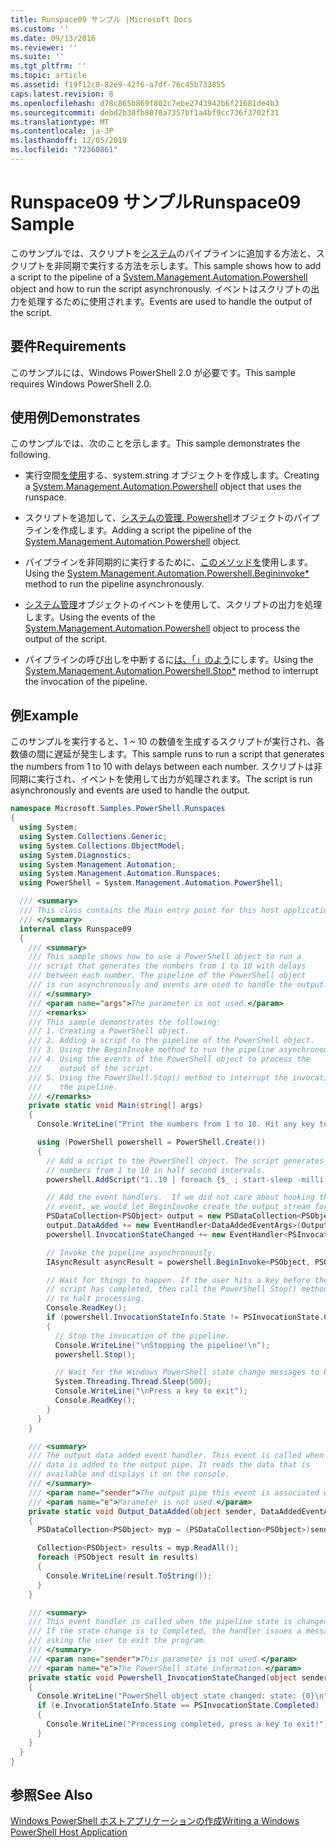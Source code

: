 ```yaml
---
title: Runspace09 サンプル |Microsoft Docs
ms.custom: ''
ms.date: 09/13/2016
ms.reviewer: ''
ms.suite: ''
ms.tgt_pltfrm: ''
ms.topic: article
ms.assetid: f19f12c0-82e9-42f6-a7df-76c45b733855
caps.latest.revision: 8
ms.openlocfilehash: d78c865b869f802c7ebe2743942b6f21681de4b3
ms.sourcegitcommit: debd2b38fb8070a7357bf1a4bf9cc736f3702f31
ms.translationtype: MT
ms.contentlocale: ja-JP
ms.lasthandoff: 12/05/2019
ms.locfileid: "72360861"
---
```

# <a name="runspace09-sample"></a><span data-ttu-id="ddd9b-102">Runspace09 サンプル</span><span class="sxs-lookup"><span data-stu-id="ddd9b-102">Runspace09 Sample</span></span>

<span data-ttu-id="ddd9b-103">このサンプルでは、スクリプトを[システム](/dotnet/api/system.management.automation.powershell)のパイプラインに追加する方法と、スクリプトを非同期で実行する方法を示します。</span><span class="sxs-lookup"><span data-stu-id="ddd9b-103">This sample shows how to add a script to the pipeline of a [System.Management.Automation.Powershell](/dotnet/api/system.management.automation.powershell) object and how to run the script asynchronously.</span></span> <span data-ttu-id="ddd9b-104">イベントはスクリプトの出力を処理するために使用されます。</span><span class="sxs-lookup"><span data-stu-id="ddd9b-104">Events are used to handle the output of the script.</span></span>

## <a name="requirements"></a><span data-ttu-id="ddd9b-105">要件</span><span class="sxs-lookup"><span data-stu-id="ddd9b-105">Requirements</span></span>

<span data-ttu-id="ddd9b-106">このサンプルには、Windows PowerShell 2.0 が必要です。</span><span class="sxs-lookup"><span data-stu-id="ddd9b-106">This sample requires Windows PowerShell 2.0.</span></span>

## <a name="demonstrates"></a><span data-ttu-id="ddd9b-107">使用例</span><span class="sxs-lookup"><span data-stu-id="ddd9b-107">Demonstrates</span></span>

<span data-ttu-id="ddd9b-108">このサンプルでは、次のことを示します。</span><span class="sxs-lookup"><span data-stu-id="ddd9b-108">This sample demonstrates the following.</span></span>

- <span data-ttu-id="ddd9b-109">実行空間[を使用](/dotnet/api/system.management.automation.powershell)する、system.string オブジェクトを作成します。</span><span class="sxs-lookup"><span data-stu-id="ddd9b-109">Creating a [System.Management.Automation.Powershell](/dotnet/api/system.management.automation.powershell) object that uses the runspace.</span></span>

- <span data-ttu-id="ddd9b-110">スクリプトを追加して、[システムの管理. Powershell](/dotnet/api/system.management.automation.powershell)オブジェクトのパイプラインを作成します。</span><span class="sxs-lookup"><span data-stu-id="ddd9b-110">Adding a script the pipeline of the [System.Management.Automation.Powershell](/dotnet/api/system.management.automation.powershell) object.</span></span>

- <span data-ttu-id="ddd9b-111">パイプラインを非同期的に実行するために、[このメソッドを](/dotnet/api/System.Management.Automation.PowerShell.BeginInvoke)使用します。</span><span class="sxs-lookup"><span data-stu-id="ddd9b-111">Using the [System.Management.Automation.Powershell.Begininvoke\*](/dotnet/api/System.Management.Automation.PowerShell.BeginInvoke) method to run the pipeline asynchronously.</span></span>

- <span data-ttu-id="ddd9b-112">[システム管理](/dotnet/api/system.management.automation.powershell)オブジェクトのイベントを使用して、スクリプトの出力を処理します。</span><span class="sxs-lookup"><span data-stu-id="ddd9b-112">Using the events of the [System.Management.Automation.Powershell](/dotnet/api/system.management.automation.powershell) object to process the output of the script.</span></span>

- <span data-ttu-id="ddd9b-113">パイプラインの呼び出しを中断するに[は、「」のよう](/dotnet/api/System.Management.Automation.PowerShell.Stop)にします。</span><span class="sxs-lookup"><span data-stu-id="ddd9b-113">Using the [System.Management.Automation.Powershell.Stop\*](/dotnet/api/System.Management.Automation.PowerShell.Stop) method to interrupt the invocation of the pipeline.</span></span>

## <a name="example"></a><span data-ttu-id="ddd9b-114">例</span><span class="sxs-lookup"><span data-stu-id="ddd9b-114">Example</span></span>

<span data-ttu-id="ddd9b-115">このサンプルを実行すると、1 ~ 10 の数値を生成するスクリプトが実行され、各数値の間に遅延が発生します。</span><span class="sxs-lookup"><span data-stu-id="ddd9b-115">This sample runs to run a script that generates the numbers from 1 to 10 with delays between each number.</span></span> <span data-ttu-id="ddd9b-116">スクリプトは非同期に実行され、イベントを使用して出力が処理されます。</span><span class="sxs-lookup"><span data-stu-id="ddd9b-116">The script is run asynchronously and events are used to handle the output.</span></span>

```csharp
namespace Microsoft.Samples.PowerShell.Runspaces
{
  using System;
  using System.Collections.Generic;
  using System.Collections.ObjectModel;
  using System.Diagnostics;
  using System.Management.Automation;
  using System.Management.Automation.Runspaces;
  using PowerShell = System.Management.Automation.PowerShell;

  /// <summary>
  /// This class contains the Main entry point for this host application.
  /// </summary>
  internal class Runspace09
  {
    /// <summary>
    /// This sample shows how to use a PowerShell object to run a
    /// script that generates the numbers from 1 to 10 with delays
    /// between each number. The pipeline of the PowerShell object
    /// is run asynchronously and events are used to handle the output.
    /// </summary>
    /// <param name="args">The parameter is not used.</param>
    /// <remarks>
    /// This sample demonstrates the following:
    /// 1. Creating a PowerShell object.
    /// 2. Adding a script to the pipeline of the PowerShell object.
    /// 3. Using the BeginInvoke method to run the pipeline asynchronously.
    /// 4. Using the events of the PowerShell object to process the
    ///    output of the script.
    /// 5. Using the PowerShell.Stop() method to interrupt the invocation of
    ///    the pipeline.
    /// </remarks>
    private static void Main(string[] args)
    {
      Console.WriteLine("Print the numbers from 1 to 10. Hit any key to halt processing\n");

      using (PowerShell powershell = PowerShell.Create())
      {
        // Add a script to the PowerShell object. The script generates the
        // numbers from 1 to 10 in half second intervals.
        powershell.AddScript("1..10 | foreach {$_ ; start-sleep -milli 500}");

        // Add the event handlers.  If we did not care about hooking the DataAdded
        // event, we would let BeginInvoke create the output stream for us.
        PSDataCollection<PSObject> output = new PSDataCollection<PSObject>();
        output.DataAdded += new EventHandler<DataAddedEventArgs>(Output_DataAdded);
        powershell.InvocationStateChanged += new EventHandler<PSInvocationStateChangedEventArgs>(Powershell_InvocationStateChanged);

        // Invoke the pipeline asynchronously.
        IAsyncResult asyncResult = powershell.BeginInvoke<PSObject, PSObject>(null, output);

        // Wait for things to happen. If the user hits a key before the
        // script has completed, then call the PowerShell Stop() method
        // to halt processing.
        Console.ReadKey();
        if (powershell.InvocationStateInfo.State != PSInvocationState.Completed)
        {
          // Stop the invocation of the pipeline.
          Console.WriteLine("\nStopping the pipeline!\n");
          powershell.Stop();

          // Wait for the Windows PowerShell state change messages to be displayed.
          System.Threading.Thread.Sleep(500);
          Console.WriteLine("\nPress a key to exit");
          Console.ReadKey();
        }
      }
    }

    /// <summary>
    /// The output data added event handler. This event is called when
    /// data is added to the output pipe. It reads the data that is
    /// available and displays it on the console.
    /// </summary>
    /// <param name="sender">The output pipe this event is associated with.</param>
    /// <param name="e">Parameter is not used.</param>
    private static void Output_DataAdded(object sender, DataAddedEventArgs e)
    {
      PSDataCollection<PSObject> myp = (PSDataCollection<PSObject>)sender;

      Collection<PSObject> results = myp.ReadAll();
      foreach (PSObject result in results)
      {
        Console.WriteLine(result.ToString());
      }
    }

    /// <summary>
    /// This event handler is called when the pipeline state is changed.
    /// If the state change is to Completed, the handler issues a message
    /// asking the user to exit the program.
    /// </summary>
    /// <param name="sender">This parameter is not used.</param>
    /// <param name="e">The PowerShell state information.</param>
    private static void Powershell_InvocationStateChanged(object sender, PSInvocationStateChangedEventArgs e)
    {
      Console.WriteLine("PowerShell object state changed: state: {0}\n", e.InvocationStateInfo.State);
      if (e.InvocationStateInfo.State == PSInvocationState.Completed)
      {
        Console.WriteLine("Processing completed, press a key to exit!");
      }
    }
  }
}
```

## <a name="see-also"></a><span data-ttu-id="ddd9b-117">参照</span><span class="sxs-lookup"><span data-stu-id="ddd9b-117">See Also</span></span>

[<span data-ttu-id="ddd9b-118">Windows PowerShell ホストアプリケーションの作成</span><span class="sxs-lookup"><span data-stu-id="ddd9b-118">Writing a Windows PowerShell Host Application</span></span>](./writing-a-windows-powershell-host-application.md)